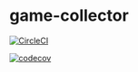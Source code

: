 # game-collector

[![CircleCI](https://circleci.com/gh/jonasjohansson8908/game-collector/tree/main.svg?style=svg)](https://circleci.com/gh/jonasjohansson8908/game-collector/tree/main)

[![codecov](https://codecov.io/gh/jonasjohansson8908/game-collector/branch/main/graph/badge.svg?token=QEjtmCZSwv)](https://codecov.io/gh/jonasjohansson8908/game-collector)
